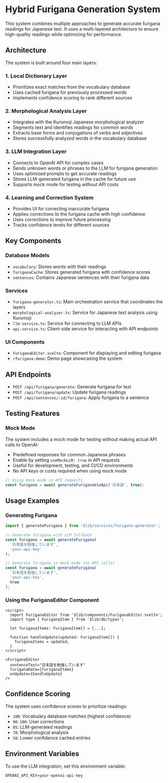 # Hybrid Furigana Generation System

This system combines multiple approaches to generate accurate furigana readings for Japanese text. It uses a multi-layered architecture to ensure high-quality readings while optimizing for performance.

## Architecture

The system is built around four main layers:

### 1. Local Dictionary Layer
- Prioritizes exact matches from the vocabulary database
- Uses cached furigana for previously processed words
- Implements confidence scoring to rank different sources

### 2. Morphological Analysis Layer
- Integrates with the Kuromoji Japanese morphological analyzer
- Segments text and identifies readings for common words
- Extracts base forms and conjugations of verbs and adjectives
- Stores successfully analyzed words in the vocabulary database

### 3. LLM Integration Layer
- Connects to OpenAI API for complex cases
- Sends unknown words or phrases to the LLM for furigana generation
- Uses optimized prompts to get accurate readings
- Stores LLM-generated furigana in the cache for future use
- Supports mock mode for testing without API costs

### 4. Learning and Correction System
- Provides UI for correcting inaccurate furigana
- Applies corrections to the furigana cache with high confidence
- Uses corrections to improve future processing
- Tracks confidence levels for different sources

## Key Components

### Database Models
- `vocabulary`: Stores words with their readings
- `furiganaCache`: Stores generated furigana with confidence scores
- `sentences`: Contains Japanese sentences with their furigana data

### Services
- `furigana-generator.ts`: Main orchestration service that coordinates the layers
- `morphological-analyzer.ts`: Service for Japanese text analysis using Kuromoji
- `llm-service.ts`: Service for connecting to LLM APIs
- `api-service.ts`: Client-side service for interacting with API endpoints

### UI Components
- `FuriganaEditor.svelte`: Component for displaying and editing furigana
- `/furigana-demo`: Demo page showcasing the system

## API Endpoints
- `POST /api/furigana/generate`: Generate furigana for text
- `POST /api/furigana/update`: Update furigana readings
- `POST /api/sentences/:id/furigana`: Apply furigana to a sentence

## Testing Features

### Mock Mode

The system includes a mock mode for testing without making actual API calls to OpenAI:

- Predefined responses for common Japanese phrases
- Enable by setting `useMockLLM: true` in API requests
- Useful for development, testing, and CI/CD environments
- No API keys or costs required when using mock mode

```typescript
// Using mock mode in API requests
const furigana = await generateFuriganaViaApi('日本語', true);
```

## Usage Examples

### Generating Furigana

```typescript
import { generateFurigana } from '$lib/services/furigana-generator';

// Generate furigana with LLM fallback
const furigana = await generateFurigana(
  '日本語を勉強しています', 
  'your-api-key'
);

// Generate furigana in mock mode (no API calls)
const furigana = await generateFurigana(
  '日本語を勉強しています', 
  'your-api-key',
  true
);
```

### Using the FuriganaEditor Component

```svelte
<script>
  import FuriganaEditor from '$lib/components/FuriganaEditor.svelte';
  import type { FuriganaItem } from '$lib/db/types';
  
  let furiganaItems: FuriganaItem[] = [...];
  
  function handleUpdate(updated: FuriganaItem[]) {
    furiganaItems = updated;
  }
</script>

<FuriganaEditor 
  sentenceText="日本語を勉強しています" 
  furiganaData={furiganaItems}
  onUpdate={handleUpdate}
/>
```

## Confidence Scoring

The system uses confidence scores to prioritize readings:

- `100`: Vocabulary database matches (highest confidence)
- `90-100`: User corrections
- `85`: LLM-generated readings
- `70`: Morphological analysis
- `50`: Lower confidence cached entries

## Environment Variables

To use the LLM integration, set this environment variable:

```
OPENAI_API_KEY=your-openai-api-key
``` 